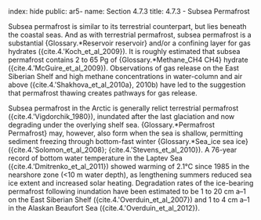 index: hide
public: ar5-
name: Section 4.7.3
title: 4.7.3 - Subsea Permafrost

Subsea permafrost is similar to its terrestrial counterpart, but lies beneath the coastal seas. And as with terrestrial permafrost, subsea permafrost is a substantial {Glossary.*Reservoir reservoir} and/or a confining layer for gas hydrates ({cite.4.'Koch_et_al_2009}). It is roughly estimated that subsea permafrost contains 2 to 65 Pg of {Glossary.*Methane_CH4 CH4} hydrate ({cite.4.'McGuire_et_al_2009}). Observations of gas release on the East Siberian Shelf and high methane concentrations in water-column and air above ({cite.4.'Shakhova_et_al_2010a}, 2010b) have led to the suggestion that permafrost thawing creates pathways for gas release.

Subsea permafrost in the Arctic is generally relict terrestrial permafrost ({cite.4.'Vigdorchik_1980}), inundated after the last glaciation and now degrading under the overlying shelf sea. {Glossary.*Permafrost Permafrost} may, however, also form when the sea is shallow, permitting sediment freezing through bottom-fast winter {Glossary.*Sea_ice sea ice} ({cite.4.'Solomon_et_al_2008}; {cite.4.'Stevens_et_al_2010}). A 76-year record of bottom water temperature in the Laptev Sea ({cite.4.'Dmitrenko_et_al_2011}) showed warming of 2.1°C since 1985 in the nearshore zone (<10 m water depth), as lengthening summers reduced sea ice extent and increased solar heating. Degradation rates of the ice-bearing permafrost following inundation have been estimated to be 1 to 20 cm a–1 on the East Siberian Shelf ({cite.4.'Overduin_et_al_2007}) and 1 to 4 cm a–1 in the Alaskan Beaufort Sea ({cite.4.'Overduin_et_al_2012}).
